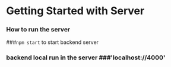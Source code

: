 # Getting Started with Server

### How to run the server

###`npm start` to start backend server

### backend local run in the server ###'localhost://4000'
